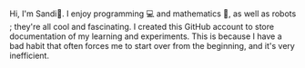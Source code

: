 Hi, I'm Sandi👋. I enjoy programming 💻 and mathematics 📐, as well as robots ; they're all cool and fascinating. I created this GitHub account to store documentation of my learning and experiments. This is because I have a bad habit that often forces me to start over from the beginning, and it's very inefficient.

